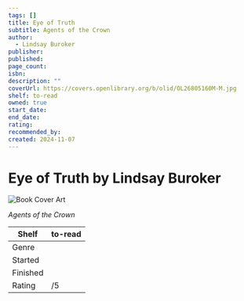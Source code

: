 ```yaml
---
tags: []
title: Eye of Truth
subtitle: Agents of the Crown
author:
  - Lindsay Buroker
publisher: 
published: 
page_count: 
isbn: 
description: ""
coverUrl: https://covers.openlibrary.org/b/olid/OL26805160M-M.jpg
shelf: to-read
owned: true
start_date: 
end_date: 
rating: 
recommended_by: 
created: 2024-11-07
---
```


# Eye of Truth by Lindsay Buroker

![Book Cover Art](https://covers.openlibrary.org/b/olid/OL26805160M-M.jpg)

_Agents of the Crown_

| Shelf | to-read |
| --- | --- |
| Genre |  |
| Started |  |
| Finished |  |
| Rating | /5 |

